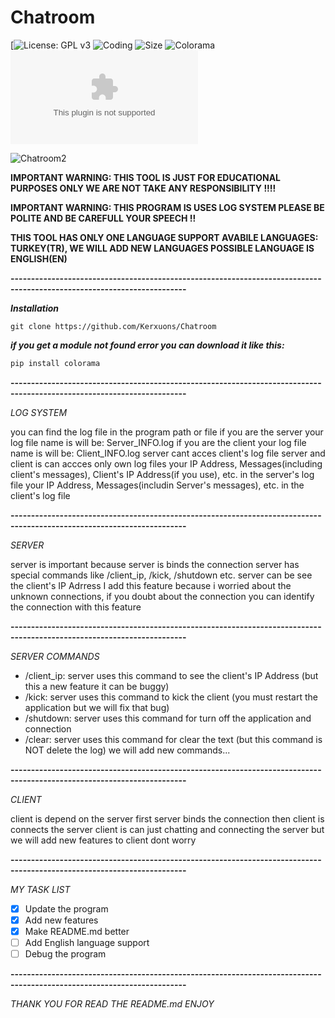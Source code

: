 <h1>Chatroom</h1> 

[![License: GPL v3](https://img.shields.io/github/license/Kerxunos/Chatroom)
![Coding](https://img.shields.io/github/languages/top/Kerxunos/Chatroom)
![Size](https://img.shields.io/github/languages/code-size/Kerxunos/Chatroom)
![Colorama](https://img.shields.io/pypi/v/colorama)
![Observatory_Grade](https://img.shields.io/mozilla-observatory/grade/github.com?publish)

![Chatroom2](https://user-images.githubusercontent.com/113096235/195297547-76ce4d07-80ef-4705-a112-24c373ced67b.png)


**IMPORTANT WARNING: THIS TOOL IS JUST FOR EDUCATIONAL PURPOSES ONLY WE ARE NOT TAKE ANY RESPONSIBILITY !!!!**

**IMPORTANT WARNING: THIS PROGRAM IS USES LOG SYSTEM PLEASE BE POLITE AND BE CAREFULL YOUR SPEECH !!**

**THIS TOOL HAS ONLY ONE LANGUAGE SUPPORT AVABILE LANGUAGES: TURKEY(TR), WE WILL ADD NEW LANGUAGES POSSIBLE LANGUAGE IS ENGLISH(EN)**

__-----------------------------------------------------------------------------------------------------------------------__

***Installation***
```
git clone https://github.com/Kerxuons/Chatroom
```

***if you get a module not found error you can download it like this:***

```python
pip install colorama
```

__-----------------------------------------------------------------------------------------------------------------------__

*LOG SYSTEM*

you can find the log file in the program path or file
if you are the server your log file name is will be: Server_INFO.log
if you are the client your log file name is will be: Client_INFO.log
server cant acces client's log file 
server and client is can accces only own log files
your IP Address, Messages(including client's messages), Client's IP Address(if you use), etc. in the server's log file
your IP Address, Messages(includin Server's messages), etc. in the client's log file

__-----------------------------------------------------------------------------------------------------------------------__

*SERVER*

server is important because server is binds the connection
server has special commands like /client_ip, /kick, /shutdown etc.
server can be see the client's IP Adrress I add this feature because i worried about the unknown connections, if you doubt about the connection you can identify the connection with this feature

__-----------------------------------------------------------------------------------------------------------------------__

*SERVER COMMANDS*

- /client_ip: server uses this command to see the client's IP Address (but this a new feature it can be buggy)
- /kick: server uses this command to kick the client (you must restart the application but we will fix that bug)
- /shutdown: server uses this command for turn off the application and connection
- /clear: server uses this command for clear the text (but this command is NOT delete the log)
we will add new commands...

__-----------------------------------------------------------------------------------------------------------------------__

*CLIENT*

client is depend on the server
first server binds the connection then client is connects the server
client is can just chatting and connecting the server
but we will add new features to client dont worry

__-----------------------------------------------------------------------------------------------------------------------__

*MY TASK LIST*

- [x] Update the program 
- [x] Add new features 
- [x] Make README.md better
- [ ] Add English language support
- [ ] Debug the program

__-----------------------------------------------------------------------------------------------------------------------__

*THANK YOU FOR READ THE README.md ENJOY*
